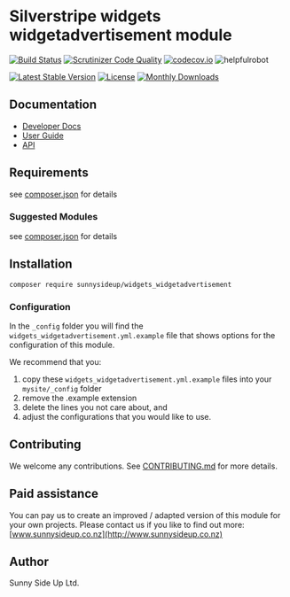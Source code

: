 # Silverstripe widgets widgetadvertisement module
[![Build Status](https://travis-ci.org/sunnysideup/silverstripe-widgets_widgetadvertisement.svg?branch=master)](https://travis-ci.org/sunnysideup/silverstripe-widgets_widgetadvertisement)
[![Scrutinizer Code Quality](https://scrutinizer-ci.com/g/sunnysideup/silverstripe-widgets_widgetadvertisement/badges/quality-score.png?b=master)](https://scrutinizer-ci.com/g/sunnysideup/silverstripe-widgets_widgetadvertisement/?branch=master)
[![codecov.io](https://codecov.io/github/sunnysideup/silverstripe-widgets_widgetadvertisement/coverage.svg?branch=master)](https://codecov.io/github/sunnysideup/silverstripe-widgets_widgetadvertisement?branch=master)
![helpfulrobot](https://helpfulrobot.io/sunnysideup/widgets_widgetadvertisement/badge)

[![Latest Stable Version](https://poser.pugx.org/sunnysideup/widgets_widgetadvertisement/version)](https://packagist.org/packages/sunnysideup/widgets_widgetadvertisement)
[![License](https://poser.pugx.org/sunnysideup/widgets_widgetadvertisement/license)](https://packagist.org/packages/sunnysideup/widgets_widgetadvertisement)
[![Monthly Downloads](https://poser.pugx.org/sunnysideup/widgets_widgetadvertisement/d/monthly)](https://packagist.org/packages/sunnysideup/widgets_widgetadvertisement)


## Documentation



 * [Developer Docs](docs/en/INDEX.md)
 * [User Guide](docs/en/userguide.md)
 * [API](http://ssmods.com/apis/widgets_widgetadvertisement/docs/en/api/)

## Requirements



see [composer.json](composer.json) for details

### Suggested Modules



see [composer.json](composer.json) for details


## Installation


```
composer require sunnysideup/widgets_widgetadvertisement
```

### Configuration



In the `_config` folder you will find the `widgets_widgetadvertisement.yml.example`
file that shows options for the configuration of this module.

We recommend that you:

  1. copy these `widgets_widgetadvertisement.yml.example` files into your
`mysite/_config` folder
  2. remove the .example extension
  3. delete the lines you not care about, and
  4. adjust the configurations that you would like to use.


## Contributing



We welcome any contributions. See [CONTRIBUTING.md](CONTRIBUTING.md) for more details.

## Paid assistance



You can pay us to create an improved / adapted version of this module for your own projects.  Please contact us if you like to find out more: [www.sunnysideup.co.nz](http://www.sunnysideup.co.nz)

## Author



Sunny Side Up Ltd.

